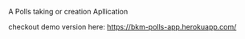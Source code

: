 A Polls taking or creation Apllication

checkout demo version here: https://bkm-polls-app.herokuapp.com/